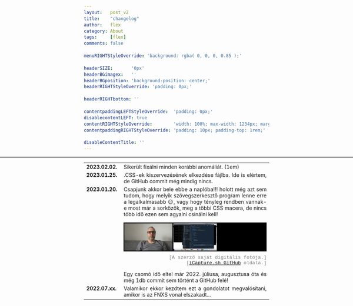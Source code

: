 ```yaml
---
layout:   post_v2
title:    "changelog"
author:   flex
category: About
tags:     [flex]
comments: false

menuRIGHTStyleOverride: 'background: rgba( 0, 0, 0, 0.85 );'

headerSIZE:       '0px'
headerBGimagex:   ''
headerBGposition: 'background-position: center;'
headerRIGHTStyleOverride: 'padding: 0px;'

headerRIGHTbottom: ''

contentpaddingLEFTStyleOverride:  'padding: 0px;'
disablecontentLEFT: true
contentRIGHTStyleOverride:        'width: 100%; max-width: 1234px; margin: auto;'
contentpaddingRIGHTStyleOverride: 'padding: 10px; padding-top: 1rem;'

disableContentTitle: ''
---
```


<link rel="stylesheet" type="text/css" href="css/override_v2_courier.css">

<hr style="border-top: 1px solid; margin-left: calc( 50% - 50vw ); margin-right: calc( 50% - 50vw );">

<table>
	<tr>
		<td valign="top" style="font-weight: bold;">2023.02.02.&nbsp;</td>
		<td style="text-align: justify;">Sikerült fixálni minden korábbi anomáliát. (1em)</td>
	</tr>
	<tr>
		<td valign="top" style="font-weight: bold;">2023.01.25.&nbsp;</td>
		<td style="text-align: justify;">.CSS-ek kiszervezésének elkezdése fájlba. Ide is elértem, de GitHub commit még mindig nincs.</td>
	</tr>
	<tr>
		<td valign="top" style="font-weight: bold;">2023.01.20.&nbsp;</td>
		<td style="text-align: justify;">Csapjunk akkor bele ebbe a naplóba!!! holott még azt sem tudom, hogy melyik szövegszerkesztő program lenne erre a legalkalmasabb 😉, vagy hogy tényleg rendben vannak-e most már a sorközök, meg a többi CSS macera, de nincs több idő ezen sem agyalni csinálni kell!
		<p><img class="shadow" src="images/me_20230120_000001_final.jpg"><div style="font-family: courier; font-size: 13px; margin-top: -8px; color: grey;" align="right">[A szerző saját digitális fotója.]<br>[<a href="https://github.com/FleXoft/iCapture.sh">iCapture.sh GitHub</a> oldala.]</div></p>
		Egy csomó idő eltel már 2022. júliusa, augusztusa óta és még 1db commit sem történt a GitHub felé!</td>
	</tr>
	<tr>
		<td valign="top" style="font-weight: bold;">2022.07.xx.&nbsp;</td>
		<td style="text-align: justify;">Valamikor ekkor kezdtem ezt a gondolatot megvalósítani, amikor is az FNXS vonal elszakadt...</td>
	</tr>
</table>